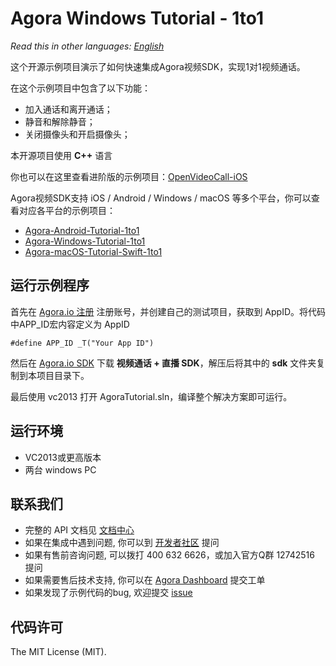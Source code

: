 # Agora Windows Tutorial - 1to1

*Read this in other languages: [English](README.en.md)*

这个开源示例项目演示了如何快速集成Agora视频SDK，实现1对1视频通话。

在这个示例项目中包含了以下功能：

- 加入通话和离开通话；
- 静音和解除静音；
- 关闭摄像头和开启摄像头；

本开源项目使用 **C++** 语言

你也可以在这里查看进阶版的示例项目：[OpenVideoCall-iOS](https://github.com/AgoraIO/OpenVideoCall-Windows)

Agora视频SDK支持 iOS / Android / Windows / macOS 等多个平台，你可以查看对应各平台的示例项目：

- [Agora-Android-Tutorial-1to1](https://github.com/AgoraIO/Agora-Android-Tutorial-1to1)
- [Agora-Windows-Tutorial-1to1](https://github.com/AgoraIO/Agora-Windows-Tutorial-1to1)
- [Agora-macOS-Tutorial-Swift-1to1](https://github.com/AgoraIO/Agora-macOS-Tutorial-Swift-1to1)

## 运行示例程序
首先在 [Agora.io 注册](https://dashboard.agora.io/cn/signup/) 注册账号，并创建自己的测试项目，获取到 AppID。将代码中APP_ID宏内容定义为 AppID

```
#define APP_ID _T("Your App ID")
```

然后在 [Agora.io SDK](https://www.agora.io/cn/blog/download/) 下载 **视频通话 + 直播 SDK**，解压后将其中的 **sdk** 文件夹复制到本项目目录下。

最后使用 vc2013 打开 AgoraTutorial.sln，编译整个解决方案即可运行。

## 运行环境
* VC2013或更高版本
* 两台 windows PC

## 联系我们

- 完整的 API 文档见 [文档中心](https://docs.agora.io/cn/)
- 如果在集成中遇到问题, 你可以到 [开发者社区](https://dev.agora.io/cn/) 提问
- 如果有售前咨询问题, 可以拨打 400 632 6626，或加入官方Q群 12742516 提问
- 如果需要售后技术支持, 你可以在 [Agora Dashboard](https://dashboard.agora.io) 提交工单
- 如果发现了示例代码的bug, 欢迎提交 [issue](https://github.com/AgoraIO/Agora-Windows-Tutorial/issues)

## 代码许可

The MIT License (MIT).